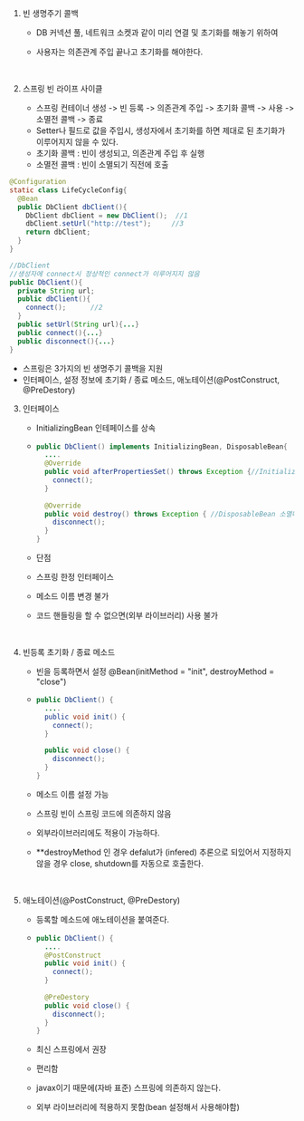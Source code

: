 1. 빈 생명주기 콜백

   - DB 커넥션 풀, 네트워크 소켓과 같이 미리 연결 및 초기화를 해놓기 위하여

   - 사용자는 의존관계 주입 끝나고 초기화를 해야한다.

     ​

2. 스프링 빈 라이프 사이클

   - 스프링 컨테이너 생성 -> 빈 등록 -> 의존관계 주입 -> 초기화 콜백 -> 사용 -> 소멸전 콜백 -> 종료
   - Setter나 필드로 값을 주입시, 생성자에서 초기화를 하면 제대로 된 초기화가 이루어지지 않을 수 있다.
   - 초기화 콜백 : 빈이 생성되고, 의존관계 주입 후 실행
   - 소멸전 콜백 : 빈이 소멸되기 직전에 호출

```java
@Configuration
static class LifeCycleConfig{
  @Bean
  public DbClient dbClient(){
    DbClient dbClient = new DbClient();  //1
    dbClient.setUrl("http://test");		//3
    return dbClient;
  }
}

//DbClient
//생성자에 connect시 정상적인 connect가 이루어지지 않음
public DbClient(){
  private String url;
  public dbClient(){
    connect(); 		//2
  }
  public setUrl(String url){...}
  public connect(){...}
  public disconnect(){...}
}
```

- 스프링은 3가지의 빈 생명주기 콜백을 지원
- 인터페이스, 설정 정보에 초기화 / 종료 메소드, 애노테이션(@PostConstruct, @PreDestory)



3. 인터페이스

   - InitializingBean 인테페이스를 상속

   - ```java
     public DbClient() implements InitializingBean, DisposableBean{
       ....
       @Override
       public void afterPropertiesSet() throws Exception {//InitializingBean 의존관계 이후 실행
         connect();
       }
       
       @Override
       public void destroy() throws Exception { //DisposableBean 소멸때 실행
         disconnect();
       }
     }
     ```

   - 단점

   - 스프링 한정 인터페이스

   - 메소드 이름 변경 불가

   - 코드 핸들링을 할 수 없으면(외부 라이브러리) 사용 불가

     ​

4. 빈등록 초기화 / 종료 메소드

   - 빈을 등록하면서 설정 @Bean(initMethod = "init", destroyMethod = "close")

   - ```java
     public DbClient() {
       ....
       public void init() {
         connect();
       }
       
       public void close() { 
         disconnect();
       }
     }

     ```

   - 메소드 이름 설정 가능

   - 스프링 빈이 스프링 코드에 의존하지 않음

   - 외부라이브러리에도 적용이 가능하다.

   - **destroyMethod 인 경우 defalut가 (infered) 추론으로 되있어서 지정하지 않을 경우 close, shutdown를 자동으로 호출한다.

     ​

5. 애노테이션(@PostConstruct, @PreDestory)

   - 등록할 메소드에 애노테이션을 붙여준다.

   - ```java
     public DbClient() {
       ....
       @PostConstruct
       public void init() {
         connect();
       }
       
       @PreDestory
       public void close() { 
         disconnect();
       }
     }
     ```

   - 최신 스프링에서 권장

   - 편리함

   - javax이기 때문에(자바 표준) 스프링에 의존하지 않는다.

   - 외부 라이브러리에 적용하지 못함(bean 설정해서 사용해야함)

   ​